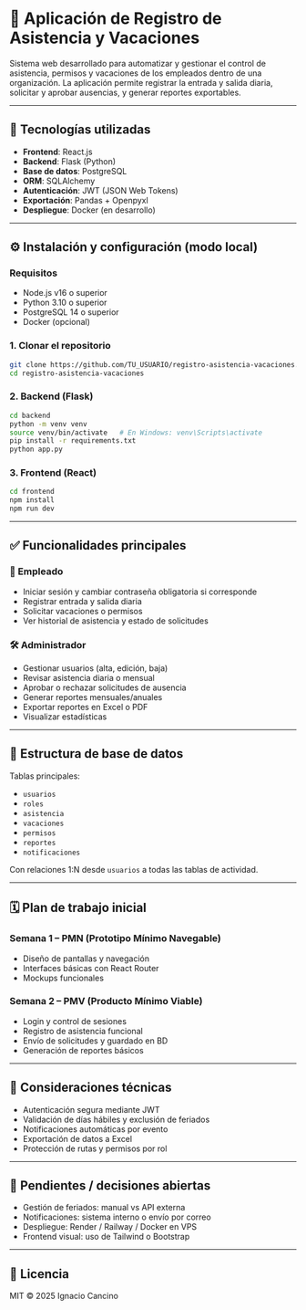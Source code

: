 
# 📅 Aplicación de Registro de Asistencia y Vacaciones

Sistema web desarrollado para automatizar y gestionar el control de asistencia, permisos y vacaciones de los empleados dentro de una organización. La aplicación permite registrar la entrada y salida diaria, solicitar y aprobar ausencias, y generar reportes exportables.

------------------------------------------------------------------------------------------------------------------------------------------

## 🚀 Tecnologías utilizadas

- **Frontend**: React.js
- **Backend**: Flask (Python)
- **Base de datos**: PostgreSQL
- **ORM**: SQLAlchemy
- **Autenticación**: JWT (JSON Web Tokens)
- **Exportación**: Pandas + Openpyxl
- **Despliegue**: Docker (en desarrollo)

------------------------------------------------------------------------------------------------------------------------------------------

## ⚙️ Instalación y configuración (modo local)

### Requisitos

- Node.js v16 o superior
- Python 3.10 o superior
- PostgreSQL 14 o superior
- Docker (opcional)

### 1. Clonar el repositorio

```bash o terminal 
git clone https://github.com/TU_USUARIO/registro-asistencia-vacaciones.git
cd registro-asistencia-vacaciones
```

### 2. Backend (Flask)

```bash o terminal 
cd backend
python -m venv venv
source venv/bin/activate   # En Windows: venv\Scripts\activate
pip install -r requirements.txt
python app.py
```

### 3. Frontend (React)

```bash o terminal 
cd frontend
npm install
npm run dev
```

------------------------------------------------------------------------------------------------------------------------------------------

## ✅ Funcionalidades principales

### 👤 Empleado

- Iniciar sesión y cambiar contraseña obligatoria si corresponde
- Registrar entrada y salida diaria
- Solicitar vacaciones o permisos
- Ver historial de asistencia y estado de solicitudes

### 🛠️ Administrador

- Gestionar usuarios (alta, edición, baja)
- Revisar asistencia diaria o mensual
- Aprobar o rechazar solicitudes de ausencia
- Generar reportes mensuales/anuales
- Exportar reportes en Excel o PDF
- Visualizar estadísticas

------------------------------------------------------------------------------------------------------------------------------------------

## 🧩 Estructura de base de datos

Tablas principales:

- `usuarios`
- `roles`
- `asistencia`
- `vacaciones`
- `permisos`
- `reportes`
- `notificaciones`

Con relaciones 1:N desde `usuarios` a todas las tablas de actividad.

------------------------------------------------------------------------------------------------------------------------------------------

## 🗓️ Plan de trabajo inicial

### Semana 1 – PMN (Prototipo Mínimo Navegable)
- Diseño de pantallas y navegación
- Interfaces básicas con React Router
- Mockups funcionales

### Semana 2 – PMV (Producto Mínimo Viable)
- Login y control de sesiones
- Registro de asistencia funcional
- Envío de solicitudes y guardado en BD
- Generación de reportes básicos

------------------------------------------------------------------------------------------------------------------------------------------

## 🧠 Consideraciones técnicas

- Autenticación segura mediante JWT
- Validación de días hábiles y exclusión de feriados
- Notificaciones automáticas por evento
- Exportación de datos a Excel
- Protección de rutas y permisos por rol

------------------------------------------------------------------------------------------------------------------------------------------

## 📌 Pendientes / decisiones abiertas

- Gestión de feriados: manual vs API externa
- Notificaciones: sistema interno o envío por correo
- Despliegue: Render / Railway / Docker en VPS
- Frontend visual: uso de Tailwind o Bootstrap

------------------------------------------------------------------------------------------------------------------------------------------

## 🪪 Licencia
MIT © 2025 Ignacio Cancino
